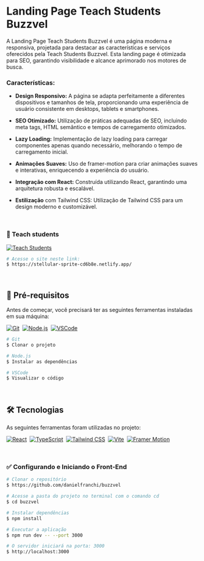 # Landing Page Teach Students Buzzvel

A Landing Page Teach Students Buzzvel é uma página moderna e responsiva, projetada para destacar as características e serviços oferecidos pela Teach Students Buzzvel. Esta landing page é otimizada para SEO, garantindo visibilidade e alcance aprimorado nos motores de busca.

### Características:

 - **Design Responsivo:** A página se adapta perfeitamente a diferentes dispositivos e tamanhos de tela, proporcionando uma experiência de usuário consistente em desktops, tablets e smartphones.

- **SEO Otimizado:** Utilização de práticas adequadas de SEO, incluindo meta tags, HTML semântico e tempos de carregamento otimizados.

- **Lazy Loading:** Implementação de lazy loading para carregar componentes apenas quando necessário, melhorando o tempo de carregamento inicial.

- **Animações Suaves:** Uso de framer-motion para criar animações suaves e interativas, enriquecendo a experiência do usuário.

- **Integração com React:** Construída utilizando React, garantindo uma arquitetura robusta e escalável.

- **Estilização** com Tailwind CSS: Utilização de Tailwind CSS para um design moderno e customizável.

<br />

### 🚀 Teach students

[![Teach Students](https://img.shields.io/badge/Teach_Students-Website-2bce3a?style=for-the-badge&logo=steam)](https://stellular-sprite-cd6b8e.netlify.app/)

```bash
# Acesse o site neste link:
$ https://stellular-sprite-cd6b8e.netlify.app/
```

<br />

## :wrench: Pré-requisitos

Antes de começar, você precisará ter as seguintes ferramentas instaladas em sua máquina:

[![Git](https://img.shields.io/badge/Git-Link-2bce3a?style=for-the-badge&logo=git)](https://git-scm.com/)&nbsp; [![Node.js](https://img.shields.io/badge/Node.js-Link-2bce3a?style=for-the-badge&logo=node.js)](https://nodejs.org/en/)&nbsp; [![VSCode](https://img.shields.io/badge/VSCode-Link-2bce3a?style=for-the-badge&logo=visual-studio-code)](https://code.visualstudio.com/)

```bash
# Git
$ Clonar o projeto

# Node.js
$ Instalar as dependências

# VSCode
$ Visualizar o código
```
<br />

## 🛠 Tecnologias

As seguintes ferramentas foram utilizadas no projeto:

[![React](https://img.shields.io/badge/React-Link-2bce3a?style=for-the-badge&logo=react)](https://pt-br.reactjs.org/)&nbsp; [![TypeScript](https://img.shields.io/badge/TypeScript-Link-2bce3a?style=for-the-badge&logo=typescript)](https://www.typescriptlang.org/)&nbsp; [![Tailwind CSS](https://img.shields.io/badge/Tailwind_CSS-Link-2bce3a?style=for-the-badge&logo=tailwind-css)](https://tailwindcss.com/)&nbsp; [![Vite](https://img.shields.io/badge/Vite-Link-2bce3a?style=for-the-badge&logo=vite)](https://vitejs.dev/)&nbsp; [![Framer Motion](https://img.shields.io/badge/Framer_Motion-Link-2bce3a?style=for-the-badge&logo=framer)](https://www.framer.com/motion/)



<br />

### :white_check_mark: Configurando e Iniciando o Front-End

```bash
# Clonar o repositório
$ https://github.com/danielfranchi/buzzvel

# Acesse a pasta do projeto no terminal com o comando cd
$ cd buzzvel

# Instalar dependências
$ npm install

# Executar a aplicação
$ npm run dev -- --port 3000

# O servidor iniciará na porta: 3000
$ http://localhost:3000
```
